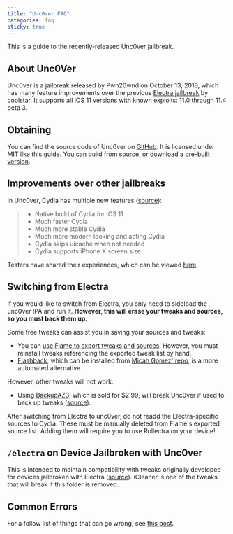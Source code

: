 ```yaml
---
title: "Unc0ver FAQ"
categories: faq
sticky: true
---
```


This is a guide to the recently-released Unc0ver jailbreak.

## About Unc0Ver

Unc0ver is a jailbreak released by Pwn20wnd on October 13, 2018, which has many feature improvements over the previous [Electra jailbreak](https://github.com/coolstar/electra1131) by coolstar. It supports all iOS 11 versions with known exploits: 11.0 through 11.4 beta 3.

## Obtaining

You can find the source code of Unc0ver on [GitHub](https://github.com/pwn20wndstuff/Undecimus). It is licensed under MIT like this guide. You can build from source, or [download a pre-built version](https://github.com/pwn20wndstuff/Undecimus/raw/master/Resources/Undecimus.ipa).

## Improvements over other jailbreaks

In Unc0ver, Cydia has multiple new features ([source](https://www.reddit.com/r/jailbreak/comments/9nwxei/release_unc0ver_the_most_advanced_jailbreak_tool/)):

> * Native build of Cydia for iOS 11
> * Much faster Cydia
> * Much more stable Cydia
> * Much more modern looking and acting Cydia
> * Cydia skips uicache when not needed
> * Cydia supports iPhone X screen size

Testers have shared their experiences, which can be viewed [here](unc0ver-experiences).

## Switching from Electra

If you would like to switch from Electra, you only need to sideload the unc0ver IPA and run it. **However, this will erase your tweaks and sources, so you must back them up.**

Some free tweaks can assist you in saving your sources and tweaks:

* You can [use Flame to export tweaks and sources](flame-exporting-tweaks-sources). However, you must reinstall tweaks referencing the exported tweak list by hand.
* [Flashback](https://www.reddit.com/r/jailbreak/comments/99x6jp/release_flashback_backup_restore_and_share_your/), which can be installed from [Micah Gomez' repo](https://mpg13.github.io/repo/), is a more automated alternative.

However, other tweaks will not work:

* Using [BackupAZ3](https://repo.packix.com/package/com.synnyg.backupaz3/), which is sold for $2.99, will break Unc0ver if used to back up tweaks ([source](https://discordapp.com/channels/349243932447604736/500765231891611649/501516928217645056)).


After switching from Electra to unc0ver, do not readd the Electra-specific sources to Cydia. These must be manually deleted from Flame's exported source list. Adding them will require you to use Rollectra on your device!

## `/electra` on Device Jailbroken with Unc0ver

This is intended to maintain compatibility with tweaks originally developed for devices jailbroken with Electra ([source](https://twitter.com/Pwn20wnd/status/1051354904571215873)). iCleaner is one of the tweaks that will break if this folder is removed.

## Common Errors

For a follow list of things that can go wrong, see [this post](unc0ver-errors).
